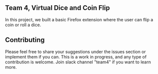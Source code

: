 ## Team 4, Virtual Dice and Coin Flip
In this project, we built a basic Firefox extension where the user can flip a coin or roll a dice.

## Contributing
Please feel free to share your suggestions under the issues section or implement them if you can. This is a work in progress, and any type of contribution is welcome. Join slack channel "team4" if you want to learn more. 
